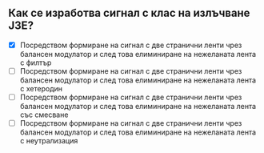 ## Как се изработва сигнал с клас на излъчване J3E?

<!-- Верният отговор е отбелязан с [X] -->

- [X] Посредством формиране на сигнал с две странични ленти чрез балансен модулатор и след това елиминиране на нежеланата лента с филтър
- [ ] Посредством формиране на сигнал с две странични ленти чрез балансен модулатор и след това елиминиране на нежеланата лента с хетеродин
- [ ] Посредством формиране на сигнал с две странични ленти чрез балансен модулатор и след това елиминиране на нежеланата лента със смесване
- [ ] Посредством формиране на сигнал с две странични ленти чрез балансен модулатор и след това елиминиране на нежеланата лента с неутрализация
